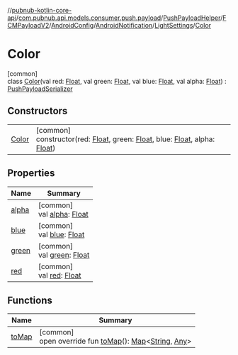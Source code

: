 //[pubnub-kotlin-core-api](../../../../../../../../index.md)/[com.pubnub.api.models.consumer.push.payload](../../../../../../index.md)/[PushPayloadHelper](../../../../../index.md)/[FCMPayloadV2](../../../../index.md)/[AndroidConfig](../../../index.md)/[AndroidNotification](../../index.md)/[LightSettings](../index.md)/[Color](index.md)

# Color

[common]\
class [Color](index.md)(val red: [Float](https://kotlinlang.org/api/latest/jvm/stdlib/kotlin/-float/index.html), val green: [Float](https://kotlinlang.org/api/latest/jvm/stdlib/kotlin/-float/index.html), val blue: [Float](https://kotlinlang.org/api/latest/jvm/stdlib/kotlin/-float/index.html), val alpha: [Float](https://kotlinlang.org/api/latest/jvm/stdlib/kotlin/-float/index.html)) : [PushPayloadSerializer](../../../../../../-push-payload-serializer/index.md)

## Constructors

| | |
|---|---|
| [Color](-color.md) | [common]<br>constructor(red: [Float](https://kotlinlang.org/api/latest/jvm/stdlib/kotlin/-float/index.html), green: [Float](https://kotlinlang.org/api/latest/jvm/stdlib/kotlin/-float/index.html), blue: [Float](https://kotlinlang.org/api/latest/jvm/stdlib/kotlin/-float/index.html), alpha: [Float](https://kotlinlang.org/api/latest/jvm/stdlib/kotlin/-float/index.html)) |

## Properties

| Name | Summary |
|---|---|
| [alpha](alpha.md) | [common]<br>val [alpha](alpha.md): [Float](https://kotlinlang.org/api/latest/jvm/stdlib/kotlin/-float/index.html) |
| [blue](blue.md) | [common]<br>val [blue](blue.md): [Float](https://kotlinlang.org/api/latest/jvm/stdlib/kotlin/-float/index.html) |
| [green](green.md) | [common]<br>val [green](green.md): [Float](https://kotlinlang.org/api/latest/jvm/stdlib/kotlin/-float/index.html) |
| [red](red.md) | [common]<br>val [red](red.md): [Float](https://kotlinlang.org/api/latest/jvm/stdlib/kotlin/-float/index.html) |

## Functions

| Name | Summary |
|---|---|
| [toMap](to-map.md) | [common]<br>open override fun [toMap](to-map.md)(): [Map](https://kotlinlang.org/api/latest/jvm/stdlib/kotlin.collections/-map/index.html)&lt;[String](https://kotlinlang.org/api/latest/jvm/stdlib/kotlin/-string/index.html), [Any](https://kotlinlang.org/api/latest/jvm/stdlib/kotlin/-any/index.html)&gt; |
